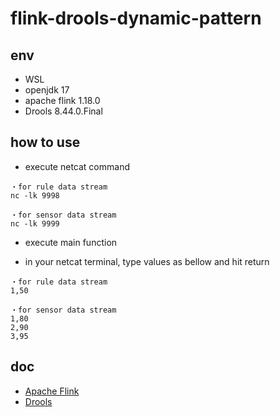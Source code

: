 # flink-drools-dynamic-pattern

## env 

- WSL
- openjdk 17
- apache flink 1.18.0
- Drools 8.44.0.Final

## how to use

- execute netcat command
```
・for rule data stream
nc -lk 9998

・for sensor data stream
nc -lk 9999
```

- execute main function 

- in your netcat terminal, type values as bellow and hit return 
```
・for rule data stream
1,50

・for sensor data stream
1,80
2,90
3,95
```

## doc

- [Apache Flink](https://nightlies.apache.org/flink/flink-docs-stable/)
- [Drools](https://docs.drools.org/8.44.0.Final/drools-docs/drools/introduction/index.html)

